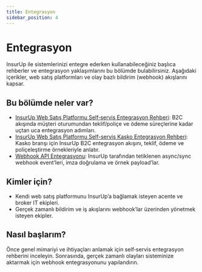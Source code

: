 ```yaml
---
title: Entegrasyon
sidebar_position: 4
---
```


# Entegrasyon

InsurUp ile sistemlerinizi entegre ederken kullanabileceğiniz başlıca rehberler ve entegrasyon yaklaşımlarını bu bölümde bulabilirsiniz. Aşağıdaki içerikler, web satış platformları ve olay bazlı bildirim (webhook) akışlarını kapsar.

## Bu bölümde neler var?

- [InsurUp Web Satış Platformu Self‑servis Entegrasyon Rehberi](/entegrasyon/insurup-web-satis-platformu-self-servis-entegrasyon-rehberi): B2C akışında müşteri oturumundan teklif/poliçe ve ödeme süreçlerine kadar uçtan uca entegrasyon adımları.
- [InsurUp Web Satış Platformu Self-servis Kasko Entegrasyon Rehberi](/entegrasyon/insurup-web-satis-platformu-self-servis-kasko-entegrasyon-rehberi): Kasko branşı için InsurUp B2C entegrasyon akışını, teklif, ödeme ve poliçeleştirme örnekleriyle anlatır.
- [Webhook API Entegrasyonu](/entegrasyon/webhook-api-entegrasyonu): InsurUp tarafından tetiklenen async/sync webhook event’leri, imza doğrulama ve örnek payload’lar.

## Kimler için?

- Kendi web satış platformunu InsurUp’a bağlamak isteyen acente ve broker IT ekipleri.
- Gerçek zamanlı bildirim ve iş akışlarını webhook’lar üzerinden yönetmek isteyen ekipler.

## Nasıl başlarım?

Önce genel mimariyi ve ihtiyaçları anlamak için self‑servis entegrasyon rehberini inceleyin. Sonrasında, gerçek zamanlı olayları sisteminize aktarmak için webhook entegrasyonunu yapılandırın.
